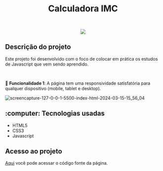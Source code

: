 <h1 align="center">Calculadora IMC</h1>

<br>
<p align="center">
  <img src="https://img.shields.io/badge/%20STATUS%20-%20CONCLU%C3%8DDO%20%20%20%20-44CC1?style=flat-square"/>
</p>

<h2>Descrição do projeto</h2>

<p>Este projeto foi desenvolvido com o foco de colocar em prática os estudos de Javascript que vem sendo aprendido.</p>

<br><p>:iphone: <b>Funcionalidade 1</b>: A página tem uma responsividade satisfatória para qualquer dispositivo (mobile, tablet e desktop).</p>

![screencapture-127-0-0-1-5500-index-html-2024-03-15-15_56_04](https://github.com/vini-rbeiro/calculadora-imc/assets/95951039/78f6a06c-34b2-465a-b18d-253ed7818ab0)

<h2>:computer: Tecnologias usadas</h2>

<ul>
  <li>HTML5</li>
  <li>CSS3</li>
  <li>Javascript</li>
</ul>

<h2>Acesso ao projeto</h2>

<a href="https://github.com/vini-rbeiro/calculadora-imc">Aqui</a> você pode acessar o código fonte da página.
